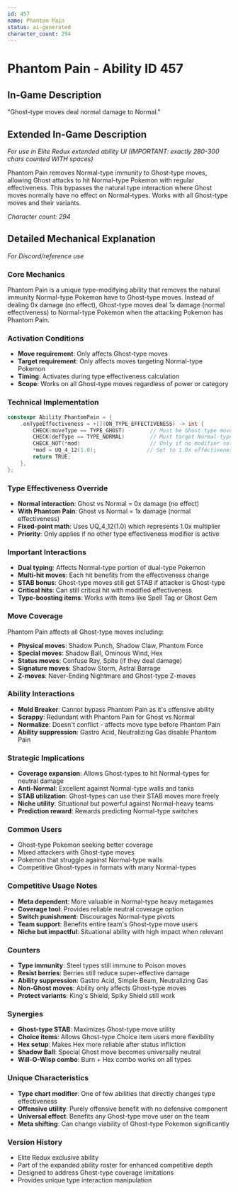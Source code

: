 ```yaml
---
id: 457
name: Phantom Pain
status: ai-generated
character_count: 294
---
```


# Phantom Pain - Ability ID 457

## In-Game Description
"Ghost-type moves deal normal damage to Normal."

## Extended In-Game Description
*For use in Elite Redux extended ability UI (IMPORTANT: exactly 280-300 chars counted WITH spaces)*

Phantom Pain removes Normal-type immunity to Ghost-type moves, allowing Ghost attacks to hit Normal-type Pokemon with regular effectiveness. This bypasses the natural type interaction where Ghost moves normally have no effect on Normal-types. Works with all Ghost-type moves and their variants.

*Character count: 294*

## Detailed Mechanical Explanation
*For Discord/reference use*

### Core Mechanics
Phantom Pain is a unique type-modifying ability that removes the natural immunity Normal-type Pokemon have to Ghost-type moves. Instead of dealing 0x damage (no effect), Ghost-type moves deal 1x damage (normal effectiveness) to Normal-type Pokemon when the attacking Pokemon has Phantom Pain.

### Activation Conditions
- **Move requirement**: Only affects Ghost-type moves
- **Target requirement**: Only affects moves targeting Normal-type Pokemon
- **Timing**: Activates during type effectiveness calculation
- **Scope**: Works on all Ghost-type moves regardless of power or category

### Technical Implementation
```c
constexpr Ability PhantomPain = {
    .onTypeEffectiveness = +[](ON_TYPE_EFFECTIVENESS) -> int {
        CHECK(moveType == TYPE_GHOST)        // Must be Ghost-type move
        CHECK(defType == TYPE_NORMAL)        // Must target Normal-type
        CHECK_NOT(*mod)                      // Only if no modifier set
        *mod = UQ_4_12(1.0);                // Set to 1.0x effectiveness
        return TRUE;
    },
};
```

### Type Effectiveness Override
- **Normal interaction**: Ghost vs Normal = 0x damage (no effect)
- **With Phantom Pain**: Ghost vs Normal = 1x damage (normal effectiveness)
- **Fixed-point math**: Uses UQ_4_12(1.0) which represents 1.0x multiplier
- **Priority**: Only applies if no other type effectiveness modifier is active

### Important Interactions
- **Dual typing**: Affects Normal-type portion of dual-type Pokemon
- **Multi-hit moves**: Each hit benefits from the effectiveness change
- **STAB bonus**: Ghost-type moves still get STAB if attacker is Ghost-type
- **Critical hits**: Can still critical hit with modified effectiveness
- **Type-boosting items**: Works with items like Spell Tag or Ghost Gem

### Move Coverage
Phantom Pain affects all Ghost-type moves including:
- **Physical moves**: Shadow Punch, Shadow Claw, Phantom Force
- **Special moves**: Shadow Ball, Ominous Wind, Hex
- **Status moves**: Confuse Ray, Spite (if they deal damage)
- **Signature moves**: Shadow Storm, Astral Barrage
- **Z-moves**: Never-Ending Nightmare and Ghost-type Z-moves

### Ability Interactions
- **Mold Breaker**: Cannot bypass Phantom Pain as it's offensive ability
- **Scrappy**: Redundant with Phantom Pain for Ghost vs Normal
- **Normalize**: Doesn't conflict - affects move type before Phantom Pain
- **Ability suppression**: Gastro Acid, Neutralizing Gas disable Phantom Pain

### Strategic Implications
- **Coverage expansion**: Allows Ghost-types to hit Normal-types for neutral damage
- **Anti-Normal**: Excellent against Normal-type walls and tanks
- **STAB utilization**: Ghost-types can use their STAB moves more freely
- **Niche utility**: Situational but powerful against Normal-heavy teams
- **Prediction reward**: Rewards predicting Normal-type switches

### Common Users
- Ghost-type Pokemon seeking better coverage
- Mixed attackers with Ghost-type moves
- Pokemon that struggle against Normal-type walls
- Competitive Ghost-types in formats with many Normal-types

### Competitive Usage Notes
- **Meta dependent**: More valuable in Normal-type heavy metagames
- **Coverage tool**: Provides reliable neutral coverage option
- **Switch punishment**: Discourages Normal-type pivots
- **Team support**: Benefits entire team's Ghost-type move users
- **Niche but impactful**: Situational ability with high impact when relevant

### Counters
- **Type immunity**: Steel types still immune to Poison moves
- **Resist berries**: Berries still reduce super-effective damage
- **Ability suppression**: Gastro Acid, Simple Beam, Neutralizing Gas
- **Non-Ghost moves**: Ability only affects Ghost-type moves
- **Protect variants**: King's Shield, Spiky Shield still work

### Synergies
- **Ghost-type STAB**: Maximizes Ghost-type move utility
- **Choice items**: Allows Ghost-type Choice item users more flexibility
- **Hex setup**: Makes Hex more reliable after status infliction
- **Shadow Ball**: Special Ghost move becomes universally neutral
- **Will-O-Wisp combo**: Burn + Hex combo works on all types

### Unique Characteristics
- **Type chart modifier**: One of few abilities that directly changes type effectiveness
- **Offensive utility**: Purely offensive benefit with no defensive component
- **Universal effect**: Benefits any Ghost-type move user on the team
- **Meta shifting**: Can change viability of Ghost-type Pokemon significantly

### Version History
- Elite Redux exclusive ability
- Part of the expanded ability roster for enhanced competitive depth
- Designed to address Ghost-type coverage limitations
- Provides unique type interaction manipulation